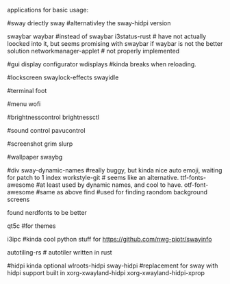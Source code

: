 
applications for basic usage:

#sway driectly
sway         #alternativley the sway-hidpi version

swaybar
waybar #instead of swaybar
i3status-rust         # have not actually loocked into it, but seems promising with swaybar if waybar is not the better solution
networkmanager-applet # not properly implemented 

#gui display configurator
wdisplays  #kinda breaks when reloading. 

#lockscreen
swaylock-effects
swayidle

#terminal
foot

#menu 
wofi

#brightnesscontrol
brightnessctl 

#sound control
pavucontrol

#screenshot
grim
slurp

#wallpaper
swaybg

#div
sway-dynamic-names     #really buggy, but kinda nice auto emoji, waiting for patch to 1 index
workstyle-git  # seems like an alternative.
ttf-fonts-awesome      #at least used by dynamic names, and cool to have.
otf-font-awesome       #same as above
find                   #used for finding raondom background screens

found nerdfonts to be better

qt5c #for themes

i3ipc #kinda cool python stuff for https://github.com/nwg-piotr/swayinfo


autotiling-rs # autotiler written in rust


#hidpi kinda optional
wlroots-hidpi
sway-hidpi #replacement for sway with hidpi support built in
xorg-xwayland-hidpi
xorg-xwayland-hidpi-xprop


